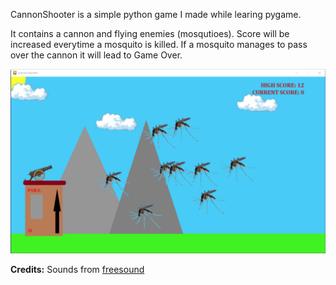 CannonShooter is a simple python game I made while learing pygame.

It contains a cannon and flying enemies (mosqutioes). Score will be increased everytime a mosquito is killed. If a mosquito manages to pass over the cannon it will lead to Game Over.

![Screenshot](images\Screenshot1.png)

**Credits:** Sounds from [freesound](https://freesound.org)
